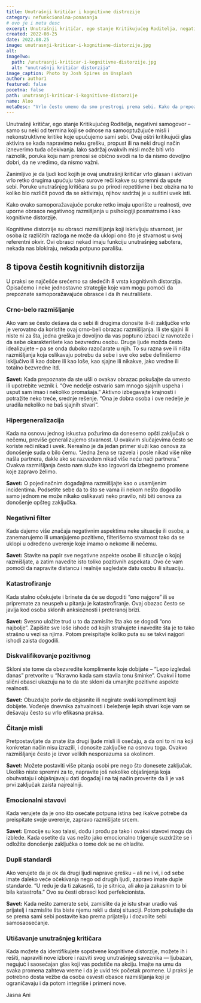 ```yaml
---
title: Unutrašnji kritičar i kognitivne distrozije
category: nefunkcionalna-ponasanja
# ovo je i meta desc
excerpt: Unutrašnji kritičar, ego stanje Kritikujućeg Roditelja, negativni samogovor – samo su neki od termina koji se odnose na samooptužujuće misli i nekonstruktivne kritike koje upućujemo sami sebi.
created: 2022-08-25
date: 2022.08.25
image: unutrasnji-kriticar-i-kognitivne-distorzije.jpg
alt:
imageTwo:
  path: /unutrasnji-kriticar-i-kognitivne-distorzije.jpg
  alt: "unutrašnji kritičar distorzija"
image_caption: Photo by Josh Spires on Unsplash
author: author1
featured: false
pocetna: false
path: unutrasnji-kriticar-i-kognitivne-distorzije
name: Aloo
metaDesc: "Vrlo često umemo da smo prestrogi prema sebi. Kako da prepoznati samokritične obrasce razmišljanja i saveti za ponašanje kad smo previše samokritični."
---
```


Unutrašnji kritičar, ego stanje Kritikujućeg Roditelja, negativni samogovor – samo su neki od termina koji se odnose na samooptužujuće misli i nekonstruktivne kritike koje upućujemo sami sebi. Ovaj oštri kritikujući glas aktivira se kada napravimo neku grešku, propust ili na neki drugi način izneverimo tuđa očekivanja. Iako sadržaj ovakvih misli može biti vrlo raznolik, poruka koju nam prenosi se obično svodi na to da nismo dovoljno dobri, da ne vredimo, da nismo važni. 

Zanimljivo je da ljudi kod kojih je ovaj unutrašnji kritičar vrlo glasan i aktivan vrlo retko drugima upućuju tako surove reči kakve su spremni da upute sebi. Poruke unutrašnjeg kritičara su po prirodi repetitivne i bez obzira na to koliko bio različit povod da se aktiviraju, njihov sadržaj je u suštini uvek isti. 

Kako ovako samoporažavajuće poruke retko imaju uporište u realnosti, ove uporne obrasce negativnog razmišjanja u psihologiji posmatramo i kao kognitivne distorzije.

Kognitivne distorzije su obrasci razmišljanja koji iskrivljuju stvarnost, jer osoba iz različitih razloga ne može da uklopi ono što je stvarnost u svoj referentni okvir. Ovi obrasci nekad imaju funkciju unutrašnjeg sabotera, nekada nas blokiraju, nekada potpuno parališu. 

## 8 tipova čestih kognitivnih distorzija

U praksi se najčešće srećemo sa sledećih 8 vrsta kognitivnih distorzija. Opisaćemo i neke jednostavne strategije koje vam mogu pomoći da prepoznate samoporažavajuće obrasce i da ih neutrališete. 

### Crno-belo razmišljanje

Ako vam se često dešava da o sebi ili drugima donosite ili-ili zaključke vrlo je verovatno da koristite ovaj crno-beli obrazac razmišljanja. Ili ste sjajni ili niste ni za šta, jedna greška je dovoljno da vas poptuno izbaci iz ravnoteže i da sebe okarakterišete kao bezvrednu osobu. Druge ljude možda često idealizujete –  pa se onda duboko razočarate u njih. To su razna sve ili ništa razmišljanja koja oslikavaju potrebu da sebe i sve oko sebe definišemo isključivo ili kao dobre ili kao loše, kao sjajne ili nikakve, jako vredne ili totalno bezvredne itd. 

**Savet:** Kada prepoznate da ste ušli o ovakav obrazac pokušajte da umesto ili upotrebite veznik i. “Ove nedelje ostvario sam mnogo sjajnih uspeha i usput sam imao i nekoliko promašaja.” Aktivno izbegavajte krajnosti i potražite neko treće, srednje rešenje. “Ona je dobra osoba i ove nedelje je uradila nekoliko ne baš sjajnih stvari”.

### Hipergeneralizacija

Kada na osnovu jednog iskustva požurimo da donesemo opšti zaključak o nečemu, previše generalizujemo stvarnost. U ovakvim slučajevima često se koriste reči nikad i uvek. Nerealno je da jedan primer služi kao osnova za donošenje suda o bilo čemu. “Jedna žena se razvela i posle nikad više nike našla partnera, dakle ako se razvedem nikad više neću naći partnera.” Ovakva razmišljanja često nam služe kao izgovori da izbegnemo promene koje zapravo želimo. 

**Savet:** O pojedinačnim događajima razmišljajte kao o usamljenim incidentima. Podsetite sebe da to što se vama ili nekom nešto dogodilo samo jednom ne može nikako oslikavati neko pravilo, niti biti osnova za donošenje opšteg zaključka. 

### Negativni filter

Kada dajemo više značaja negativnim aspektima neke situacije ili osobe, a zanemarujemo ili umanjujemo pozitivno, filterišemo stvarnost tako da se uklopi u određeno uverenje koje imamo o nekome ili nečemu. 

**Savet:** Stavite na papir sve negativne aspekte osobe ili situacije o kojoj razmišljate, a zatim navedite isto toliko pozitivnih aspekata. Ovo će vam pomoći da napravite distancu i realnije sagledate datu osobu ili situaciju. 

### Katastrofiranje

Kada stalno očekujete i brinete da će se dogoditi “ono najgore” ili se pripremate za neuspeh u pitanju je katastrofiranje. Ovaj obazac često se javlja kod osoba sklonih 
anksioznosti i preteranoj brizi. 

**Savet:** Svesno uložite trud u to da zamislite šta ako se dogodi “ono najbolje”. Zapišite sve loše ishode od kojih strahujete i navedite šta je to tako strašno u vezi sa njima. Potom preispitajte koliko puta su se takvi najgori ishodi zaista dogodili.

### Diskvalifikovanje pozitivnog

Skloni ste tome da obezvredite komplimente koje dobijate – “Lepo izgledaš danas” pretvorite u “Naravno kada sam stavila tonu šminke”. Ovakvi i tome slični obasci ukazuju na to da ste skloni da umanjite pozitivne aspekte realnosti. 

**Savet:** Obuzdajte poriv da objasnite ili negirate svaki kompliment koji dobijete. Vođenje dnevnika zahvalnosti i beleženje lepih stvari koje vam se dešavaju često su vrlo efikasna praksa. 

### Čitanje misli

Pretpostavljate da znate šta drugi ljude misli ili osećaju, a da oni to ni na koji konkretan način nisu izrazili, i donosite zaključke na osnovu toga. Ovakvo razmišljanje često je izvor velikih nesporazuma sa okolinom. 

**Savet:** Možete postaviti više pitanja osobi pre nego što donesete zaključak. Ukoliko niste spremni za to, napravite još nekoliko objašnjenja koja obuhvataju i objašnjavaju dati događaj i na taj način proverite da li je vaš prvi zaključak zaista najrealniji. 

### Emocionalni stavovi

Kada verujete da je ono što osećate potpuna istina bez ikakve potrebe da preispitate svoje uverenje, zapravo razmišljate srcem. 

**Savet:** Emocije su kao talasi, dođu i prođu pa tako i ovakvi stavovi mogu da izblede. Kada osetite da vas nešto jako emocionalno trigeruje suzdržite se i odložite donošenje zaključka o tome dok se ne ohladite. 

### Dupli standardi

Ako verujete da je ok da drugi ljudi naprave grešku – ali ne i vi, i od sebe imate daleko veće očekivanja nego od drugih ljudi, zapravo imate duple standarde. “U redu je da ti zakasniš, to je sitnica, ali ako ja zakasnim to bi bila katastrofa.” Ovo su česti obrasci kod perfekcionista. 

**Savet:** Kada nešto zamerate sebi, zamislite da je istu stvar uradio vaš prijatelj i razmislite šta biste njemu rekli u datoj situaciji. Potom pokušajte da se prema sami sebi postavite kao prema prijatelju i dozvolite sebi samosaosećanje. 

### Utišavanje unutrašnjeg kritičara

Kada možete da identifikujete sopstvene kognitivne distorzije, možete ih i rešiti, napraviti nove izbore i razviti svog unutrašnjeg saveznika — ljubazan, negujuć i saosećajan glas koji vas podstiče na akciju. Imajte na umu da svaka promena zahteva vreme i da je uvid tek početak promene. U praksi je potrebno dosta vežbe da osoba osvesti obasce razmišljanja koji je ograničavaju i da potom integriše i primeni nove. 

Jasna Ani


